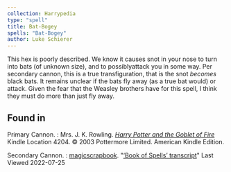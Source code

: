 ```yaml
---
collection: Harrypedia
type: "spell"
title: Bat-Bogey
spells: "Bat-Bogey"
author: Luke Schierer
---
```


This hex is poorly described.  We know it causes snot in your nose to turn into
bats (of unknown size), and to possiblyattack you in some way.  Per secondary
cannon, this is a true transfiguration, that is the snot *becomes* black bats.
It remains unclear if the bats fly away (as a true bat would) or attack.  Given
the fear that the Weasley brothers have for this spell, I think they must do
more than just fly away.   

## Found in

Primary Cannon.
:   Mrs. J. K. Rowling. 
    _[Harry Potter and the Goblet of Fire](https://www.goodreads.com/book/show/6.Harry_Potter_and_the_Goblet_of_Fire)_
	Kindle Location 4204. © 2003 Pottermore Limited. American Kindle Edition.

Secondary Cannon.
:   [magicscrapbook](https://magicscrapbook.tumblr.com/).
    "[‘Book of Spells’ transcript](https://magicscrapbook.tumblr.com/post/162085200042/book-of-spells-transcript)"
	Last Viewed 2022-07-25


